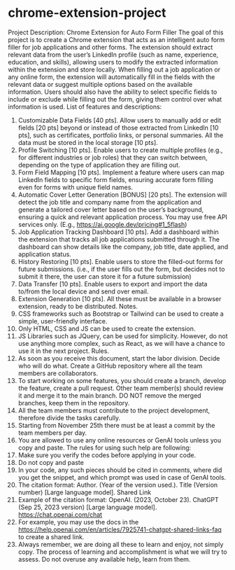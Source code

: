 # chrome-extension-project
Project Description: Chrome Extension for Auto Form Filler
The goal of this project is to create a Chrome extension that acts as an intelligent auto form filler for job applications and other forms. The extension should extract relevant data from the user’s LinkedIn profile (such as name, experience, education, and skills), allowing users to modify the extracted information within the extension and store locally. When filling out a job application or any online form, the extension will automatically fill in the fields with the relevant data or suggest multiple options based on the available information. Users should also have the ability to select specific fields to include or exclude while filling out the form, giving them control over what information is used.
List of features and descriptions:
1. Customizable Data Fields [40 pts]. Allow users to manually add or edit fields [20 pts] beyond or instead of those extracted from LinkedIn [10 pts], such as certificates, portfolio links, or personal summaries. All the data must be stored in the local storage [10 pts].
2. Profile Switching [10 pts]. Enable users to create multiple profiles (e.g., for different industries or job roles) that they can switch between, depending on the type of application they are filling out.
3. Form Field Mapping [10 pts]. Implement a feature where users can map LinkedIn fields to specific form fields, ensuring accurate form filling even for forms with unique field names.
4. Automatic Cover Letter Generation [BONUS] [20 pts]. The extension will detect the job title and company name from the application and generate a tailored cover letter based on the user’s background, ensuring a quick and relevant application process. You may use free API services only. (E.g., https://ai.google.dev/pricing#1_5flash)
5. Job Application Tracking Dashboard [10 pts]. Add a dashboard within the extension that tracks all job applications submitted through it. The dashboard can show details like the company, job title, date applied, and application status.
6. History Restoring [10 pts]. Enable users to store the filled-out forms for future submissions. (i.e., if the user fills out the form, but decides not to submit it there, the user can store it for a future submission)
7. Data Transfer [10 pts]. Enable users to export and import the data to/from the local device and send over email.
8. Extension Generation [10 pts]. All these must be available in a browser extension, ready to be distributed.
Notes.
1.	CSS frameworks such as Bootstrap or Tailwind can be used to create a simple, user-friendly interface.
2.	Only HTML, CSS and JS can be used to create the extension.
3.	JS Libraries such as JQuery, can be used for simplicity. However, do not use anything more complex, such as React, as we will have a chance to use it in the next project.
Rules.
1.	As soon as you receive this document, start the labor division. Decide who will do what. Create a GitHub repository where all the team members are collaborators.
2.	To start working on some features, you should create a branch, develop the feature, create a pull request. Other team member(s) should review it and merge it to the main branch. DO NOT remove the merged branches, keep them in the repository.
3.	All the team members must contribute to the project development, therefore divide the tasks carefully.
4.	Starting from November 25th there must be at least a commit by the team members per day.
5.	You are allowed to use any online resources or GenAI tools unless you copy and paste. The rules for using such help are following:
6.	Make sure you verify the codes before applying in your code.
7.	Do not copy and paste
8.	In your code, any such pieces should be cited in comments, where did you get the snippet, and which prompt was used in case of GenAI tools.
9.	The citation format: Author. (Year of the version used.). Title (Version number) [Large language model]. Shared Link
10.	Example of the citation format: OpenAI. (2023, October 23). ChatGPT (Sep 25, 2023 version) [Large language model]. https://chat.openai.com/chat
11.	For example, you may use the docs in the https://help.openai.com/en/articles/7925741-chatgpt-shared-links-faq to create a shared link.
12.	Always remember, we are doing all these to learn and enjoy, not simply copy. The process of learning and accomplishment is what we will try to assess. Do not overuse any available help, learn from them.

